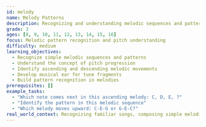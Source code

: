 ```yaml
---
id: melody
name: Melody Patterns
description: Recognizing and understanding melodic sequences and patterns
grade: 3
ages: [8, 9, 10, 11, 12, 13, 14, 15, 16]
focus: Melodic pattern recognition and pitch understanding
difficulty: medium
learning_objectives:
  - Recognize simple melodic sequences and patterns
  - Understand the concept of pitch progression
  - Identify ascending and descending melodic movements
  - Develop musical ear for tune fragments
  - Build pattern recognition in melodies
prerequisites: []
example_tasks:
  - "Which note comes next in this ascending melody: C, D, E, ?"
  - "Identify the pattern in this melodic sequence"
  - "Which melody moves upward: C-E-G or G-E-C?"
real_world_context: Recognizing familiar songs, composing simple melodies, music appreciation
---
```

